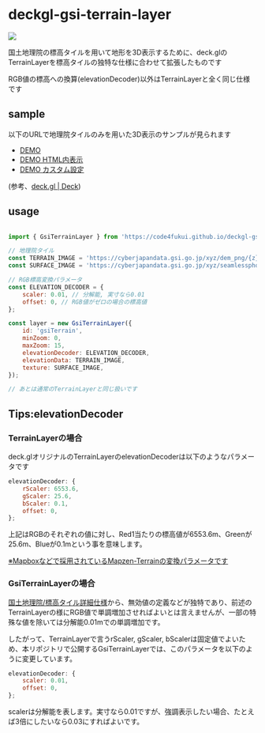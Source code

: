 # deckgl-gsi-terrain-layer

<img src='./sample.jpg'>

国土地理院の標高タイルを用いて地形を3D表示するために、deck.glのTerrainLayerを標高タイルの独特な仕様に合わせて拡張したものです

RGB値の標高への換算(elevationDecoder)以外はTerrainLayerと全く同じ仕様です

## sample

以下のURLで地理院タイルのみを用いた3D表示のサンプルが見られます

- [DEMO](https://code4fukui.github.io/deckgl-gsi-terrain-layer/demo/)
- [DEMO HTML内表示](https://code4fukui.github.io/deckgl-gsi-terrain-layer/demo/inline.html)
- [DEMO カスタム設定](https://code4fukui.github.io/deckgl-gsi-terrain-layer/demo/custom.html)

(参考、[deck.gl | Deck](https://deck.gl/docs/api-reference/core/deck))

## usage

```javascript

import { GsiTerrainLayer } from 'https://code4fukui.github.io/deckgl-gsi-terrain-layer/index.js';

// 地理院タイル
const TERRAIN_IMAGE = 'https://cyberjapandata.gsi.go.jp/xyz/dem_png/{z}/{x}/{y}.png';
const SURFACE_IMAGE = 'https://cyberjapandata.gsi.go.jp/xyz/seamlessphoto/{z}/{x}/{y}.jpg';

// RGB標高変換パラメータ
const ELEVATION_DECODER = {
    scaler: 0.01, // 分解能, 実寸なら0.01
    offset: 0, // RGB値がゼロの場合の標高値
};

const layer = new GsiTerrainLayer({
    id: 'gsiTerrain',
    minZoom: 0,
    maxZoom: 15,
    elevationDecoder: ELEVATION_DECODER,
    elevationData: TERRAIN_IMAGE,
    texture: SURFACE_IMAGE,
});

// あとは通常のTerrainLayerと同じ扱いです
```

## Tips:elevationDecoder

### TerrainLayerの場合

deck.glオリジナルのTerrainLayerのelevationDecoderは以下のようなパラメータです

```javascript
elevationDecoder: {
    rScaler: 6553.6,
    gScaler: 25.6,
    bScaler: 0.1,
    offset: 0,
};
```

上記はRGBのそれぞれの値に対し、Red1当たりの標高値が6553.6m、Greenが25.6m、Blueが0.1mという事を意味します。

[※Mapboxなどで採用されているMapzen-Terrainの変換パラメータです](https://docs.mapbox.com/help/troubleshooting/access-elevation-data/)

### GsiTerrainLayerの場合

[国土地理院/標高タイル詳細仕様](https://maps.gsi.go.jp/development/demtile.html)から、無効値の定義などが独特であり、前述のTerrainLayerの様にRGB値で単調増加させればよいとは言えませんが、一部の特殊な値を除いては分解能0.01mでの単調増加です。

したがって、TerrainLayerで言うrScaler, gScaler, bScalerは固定値でよいため、本リポジトリで公開するGsiTerrainLayerでは、このパラメータを以下のように変更しています。

```javascript
elevationDecoder: {
    scaler: 0.01,
    offset: 0,
};
```

scalerは分解能を表します。実寸なら0.01ですが、強調表示したい場合、たとえば3倍にしたいなら0.03にすればよいです。